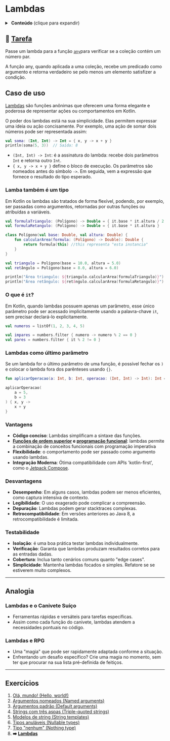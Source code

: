 # Lambdas

<details>
<summary>&nbsp;<b>Conteúdo</b> (clique para expandir)</summary>

<p></p>

<!-- TOC -->
* [Lambdas](#lambdas)
  * [🔗 Tarefa](#-tarefa)
  * [Caso de uso](#caso-de-uso)
    * [Lamba também é um tipo](#lamba-também-é-um-tipo)
    * [O que é `it`?](#o-que-é-it)
    * [Lambdas como último parâmetro](#lambdas-como-último-parâmetro)
    * [Vantagens](#vantagens)
    * [Desvantagens](#desvantagens)
    * [Testabilidade](#testabilidade)
  * [Analogia](#analogia)
    * [Lambdas e o Canivete Suíço](#lambdas-e-o-canivete-suíço)
    * [Lambdas e RPG](#lambdas-e-rpg)
  * [Exercícios](#exercícios)
<!-- TOC -->

</details>

## 🔗 [Tarefa](https://play.kotlinlang.org/koans/Introduction/Lambdas/Task.kt)

Passe um lambda para a função [`any`](https://kotlinlang.org/api/latest/jvm/stdlib/kotlin.collections/any.html)para verificar se a coleção
contém um número par.

A função any, quando aplicada a uma coleção, recebe um predicado como argumento e retorna verdadeiro se pelo menos um elemento satisfizer a
condição.

## Caso de uso

[Lambdas](https://kotlinlang.org/docs/lambdas.html#lambda-expressions-and-anonymous-functions) são funções anônimas que oferecem uma forma
elegante e poderosa de representar ações ou comportamentos em Kotlin.

O poder dos lambdas está na sua simplicidade. Elas permitem expressar uma ideia ou ação concisamente. Por exemplo, uma ação de somar dois
números pode ser representada assim:

```kotlin
val soma: (Int, Int) -> Int = { x, y -> x + y }
println(soma(5, 3))  // Saída: 8
```

- `(Int, Int) -> Int`: é a assinatura do lambda: recebe dois parâmetros `Int` e retorna outro `Int`.
- `{ x, y -> x + y }` define o bloco de execução. Os parâmetros são nomeados antes do símbolo `->`. Em seguida, vem a expressão que fornece o
  resultado do tipo esperado.

### Lamba também é um tipo

Em Kotlin os lambdas são tratados de forma flexível, podendo, por exemplo, ser passadas como argumentos,
retornadas por outras funções ou atribuídas a variáveis.

```kotlin
val formulaTriangulo: (Polígono) -> Double = { it.base * it.altura / 2 }
val formulaRetangulo: (Polígono) -> Double = { it.base * it.altura }

class Polígono(val base: Double, val altura: Double) {
    fun calcularArea(formula: (Polígono) -> Double): Double {
        return formula(this) //this representa "esta instancia"
    }
}

val triangulo = Polígono(base = 10.0, altura = 5.0)
val retângulo = Polígono(base = 8.0, altura = 6.0)

println("Área triangulo: ${triangulo.calcularArea(formulaTriangulo)}")
println("Área retângulo: ${retângulo.calcularArea(formulaRetangulo)}")
```

### O que é `it`?

Em Kotlin, quando lambdas possuem apenas um parâmetro, esse único parâmetro pode ser acessado implicitamente usando a
palavra-chave `it`, sem precisar declará-lo explicitamente.

```kotlin
val numeros = listOf(1, 2, 3, 4, 5)

val impares = numbers.filter { numero -> numero % 2 == 0 }
val pares = numbers.filter { it % 2 != 0 }
```

### Lambdas como último parâmetro

Se um lambda for o último parâmetro de uma função, é possível fechar os `)` e colocar o lambda fora dos parênteses usando `{}`.

```kotlin
fun aplicarOperacao(a: Int, b: Int, operacao: (Int, Int) -> Int): Int = operacao(a, b)

aplicarOperacao(
    a = 5,
    b = 3
) { x, y ->
    x + y
}
```

### Vantagens

- **Código conciso**: Lambdas simplificam a sintaxe das funções.
- **[Funções de ordem superior](https://kotlinlang.org/docs/lambdas.html#higher-order-functions)
  e [programação funcional](https://pt.wikipedia.org/wiki/Programa%C3%A7%C3%A3o_funcional)**: lambdas permite a combinação de conceitos
  funcionais com programação imperativa
- **Flexibilidade**: o comportamento pode ser passado como argumento usando lambdas.
- **Integração Moderna**: Ótima compatibilidade com APIs 'kotlin-first', como
  o [Jetpack Compose](https://developer.android.com/jetpack/compose).

### Desvantagens

- **Desempenho**: Em alguns casos, lambdas podem ser menos eficientes, como captura intensiva de contexto.
- **Legibilidade**: O uso exagerado pode complicar a compreensão.
- **Depuração**: Lambdas podem gerar stacktraces complexas.
- **Retrocompatibilidade**: Em versões anteriores ao Java 8, a retrocompatibilidade é limitada.

### Testabilidade

- **Isolação**: é uma boa prática testar lambdas individualmente.
- **Verificação**: Garanta que lambdas produzam resultados corretos para as entradas dadas.
- **Cobertura**: Inclua tanto cenários comuns quanto "edge cases".
- **Simplicidade**: Mantenha lambdas focados e simples. Refatore se se estiverem muito complexos.

---

## Analogia

### Lambdas e o Canivete Suíço

- Ferramentas rápidas e versáteis para tarefas específicas.
- Assim como cada função do canivete, lambdas atendem a necessidades pontuais no código.

### Lambdas e RPG

- Uma "magia" que pode ser rapidamente adaptada conforme a situação.
- Enfrentando um desafio específico? Crie uma magia no momento, sem ter que procurar na sua lista pré-definida de feitiços.

---

## Exercícios

1. [Olá, mundo! (Hello, world!)](https://github.com/rsicarelli/kotlin-koans-edu-br/blob/main/koans/src/commonMain/kotlin/com/rsicarelli/koansbr/introduction/helloWorld/README.md)
2. [Argumentos nomeados (Named arguments)](https://github.com/rsicarelli/kotlin-koans-edu-br/blob/main/koans/src/commonMain/kotlin/com/rsicarelli/koansbr/introduction/namedArguments/README.md)
3. [Argumentos padrão (Default arguments)](https://github.com/rsicarelli/kotlin-koans-edu-br/blob/main/koans/src/commonMain/kotlin/com/rsicarelli/koansbr/introduction/defaultArguments/README.md)
4. [Strings com três aspas (Triple-quoted strings)](https://github.com/rsicarelli/kotlin-koans-edu-br/blob/main/koans/src/commonMain/kotlin/com/rsicarelli/koansbr/introduction/tripleQuotedStrings/README.md)
5. [Modelos de string (String templates)](https://github.com/rsicarelli/kotlin-koans-edu-br/blob/main/koans/src/commonMain/kotlin/com/rsicarelli/koansbr/introduction/stringTemplates/README.md)
6. [Tipos anuláveis (Nullable types)](https://github.com/rsicarelli/kotlin-koans-edu-br/blob/main/koans/src/commonMain/kotlin/com/rsicarelli/koansbr/introduction/nullableTypes/README.md)
7. [Tipo "nenhum" (Nothing type)](https://github.com/rsicarelli/kotlin-koans-edu-br/blob/main/koans/src/commonMain/kotlin/com/rsicarelli/koansbr/introduction/nothingType/README.md)
8. **➡️ [Lambdas](
   https://github.com/rsicarelli/kotlin-koans-edu-br/blob/main/koans/src/commonMain/kotlin/com/rsicarelli/koansbr/introduction/lambdas/README.md
   )**
